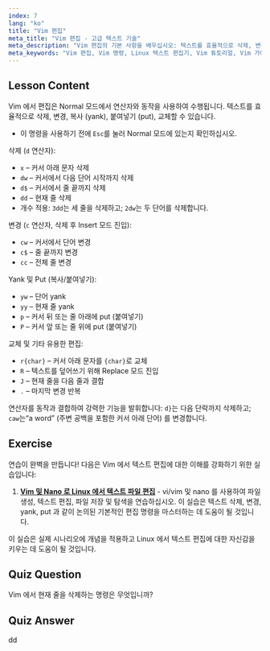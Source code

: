 ```yaml
---
index: 7
lang: "ko"
title: "Vim 편집"
meta_title: "Vim 편집 - 고급 텍스트 기술"
meta_description: "Vim 편집의 기본 사항을 배우십시오: 텍스트를 효율적으로 삭제, 변경, 복사 및 붙여넣기. 초보자를 위한 필수 Vim 명령을 마스터하고 Linux 텍스트 편집 기술을 향상시키십시오."
meta_keywords: "Vim 편집, Vim 명령, Linux 텍스트 편집기, Vim 튜토리얼, Vim 가이드, 초보자 Vim, dd 명령, Vim 삭제"
---
```


## Lesson Content

Vim 에서 편집은 Normal 모드에서 연산자와 동작을 사용하여 수행됩니다. 텍스트를 효율적으로 삭제, 변경, 복사 (yank), 붙여넣기 (put), 교체할 수 있습니다.

- 이 명령을 사용하기 전에 `Esc`를 눌러 Normal 모드에 있는지 확인하십시오.

삭제 (`d` 연산자):

- `x` – 커서 아래 문자 삭제
- `dw` – 커서에서 다음 단어 시작까지 삭제
- `d$` – 커서에서 줄 끝까지 삭제
- `dd` – 현재 줄 삭제
- 개수 적용: `3dd`는 세 줄을 삭제하고; `2dw`는 두 단어를 삭제합니다.

변경 (`c` 연산자, 삭제 후 Insert 모드 진입):

- `cw` – 커서에서 단어 변경
- `c$` – 줄 끝까지 변경
- `cc` – 전체 줄 변경

Yank 및 Put (복사/붙여넣기):

- `yw` – 단어 yank
- `yy` – 현재 줄 yank
- `p` – 커서 뒤 또는 줄 아래에 put (붙여넣기)
- `P` – 커서 앞 또는 줄 위에 put (붙여넣기)

교체 및 기타 유용한 편집:

- `r{char}` – 커서 아래 문자를 `{char}`로 교체
- `R` – 텍스트를 덮어쓰기 위해 Replace 모드 진입
- `J` – 현재 줄을 다음 줄과 결합
- `.` – 마지막 변경 반복

연산자를 동작과 결합하여 강력한 기능을 발휘합니다: `d}`는 다음 단락까지 삭제하고; `caw`는“a word” (주변 공백을 포함한 커서 아래 단어) 를 변경합니다.

## Exercise

연습이 완벽을 만듭니다! 다음은 Vim 에서 텍스트 편집에 대한 이해를 강화하기 위한 실습입니다:

1. **[Vim 및 Nano 로 Linux 에서 텍스트 파일 편집](https://labex.io/ko/labs/comptia-edit-text-files-in-linux-with-vim-and-nano-591076)** - vi/vim 및 nano 를 사용하여 파일 생성, 텍스트 편집, 파일 저장 및 탐색을 연습하십시오. 이 실습은 텍스트 삭제, 변경, yank, put 과 같이 논의된 기본적인 편집 명령을 마스터하는 데 도움이 될 것입니다.

이 실습은 실제 시나리오에 개념을 적용하고 Linux 에서 텍스트 편집에 대한 자신감을 키우는 데 도움이 될 것입니다.

## Quiz Question

Vim 에서 현재 줄을 삭제하는 명령은 무엇입니까?

## Quiz Answer

dd
